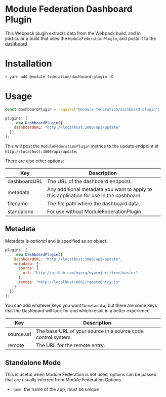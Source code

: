 # Module Federation Dashboard Plugin

This Webpack plugin extracts data from the Webpack build, and in particular a build that uses the `ModuleFederationPlugin`, and posts it to the [dashboard](https://hub.docker.com/r/scriptedalchemy/mf-dashboard).

# Installation

```shell script
> yarn add @module-federation/dashboard-plugin -D
```

# Usage

```js
const DashboardPlugin = require("@module-federation/dashboard-plugin");
```

```js
plugins: [
  ...new DashboardPlugin({
    dashboardURL: "http://localhost:3000/api/update"
  })
];
```

This will post the `ModuleFederationPlugin` metrics to the update endpoint at `http://localhost:3000/api/update`.

There are also other options:

| Key          | Description                                                                             |
| ------------ | --------------------------------------------------------------------------------------- |
| dashboardURL | The URL of the dashboard endpoint.                                                      |
| metadata     | Any additional metadata you want to apply to this application for use in the dashboard. |
| filename     | The file path where the dashboard data.                                                 |
| standalone   | For use without ModuleFederationPlugin                                                  |

## Metadata

Metadata is _optional_ and is specified as an object.

```js
plugins: [
  ...new DashboardPlugin({
    dashboardURL: "http://localhost:3000/api/update",
    metadata: {
      source: {
        url: "http://github.com/myorg/myproject/tree/master"
      },
      remote: "http://localhost:8081/remoteEntry.js"
    }
  })
];
```

You can add whatever keys you want to `metadata`, but there are some keys that the Dashboard will look for and which result in a better experience.

| Key        | Description                                                  |
| ---------- | ------------------------------------------------------------ |
| source.url | The base URL of your source in a source code control system. |
| remote     | The URL for the remote entry.                                |

## Standalone Mode

This is useful when Module Federation is not used, options can be passed that are usually inferred from Module Federation Options

- `name`: the name of the app, must be unique
